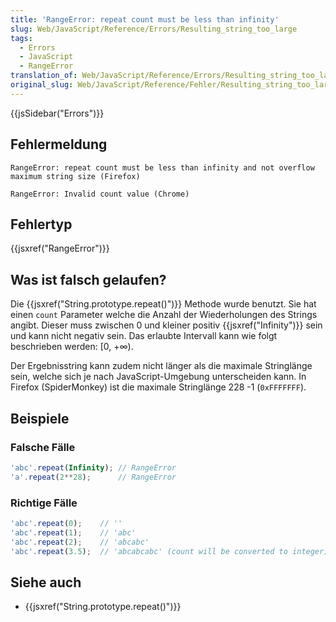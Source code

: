```yaml
---
title: 'RangeError: repeat count must be less than infinity'
slug: Web/JavaScript/Reference/Errors/Resulting_string_too_large
tags:
  - Errors
  - JavaScript
  - RangeError
translation_of: Web/JavaScript/Reference/Errors/Resulting_string_too_large
original_slug: Web/JavaScript/Reference/Fehler/Resulting_string_too_large
---
```

{{jsSidebar("Errors")}}

## Fehlermeldung

    RangeError: repeat count must be less than infinity and not overflow maximum string size (Firefox)

    RangeError: Invalid count value (Chrome)

## Fehlertyp

{{jsxref("RangeError")}}

## Was ist falsch gelaufen?

Die {{jsxref("String.prototype.repeat()")}} Methode wurde benutzt. Sie hat einen `count` Parameter welche die Anzahl der Wiederholungen des Strings angibt. Dieser muss zwischen 0 und kleiner positiv {{jsxref("Infinity")}} sein und kann nicht negativ sein. Das erlaubte Intervall kann wie folgt beschrieben werden: \[0, +∞).

Der Ergebnisstring kann zudem nicht länger als die maximale Stringlänge sein, welche sich je nach JavaScript-Umgebung unterscheiden kann. In Firefox (SpiderMonkey) ist die maximale Stringlänge 228 -1 (`0xFFFFFFF`).

## Beispiele

### Falsche Fälle

```js example-bad
'abc'.repeat(Infinity); // RangeError
'a'.repeat(2**28);      // RangeError
```

### Richtige Fälle

```js example-good
'abc'.repeat(0);    // ''
'abc'.repeat(1);    // 'abc'
'abc'.repeat(2);    // 'abcabc'
'abc'.repeat(3.5);  // 'abcabcabc' (count will be converted to integer)
```

## Siehe auch

- {{jsxref("String.prototype.repeat()")}}
